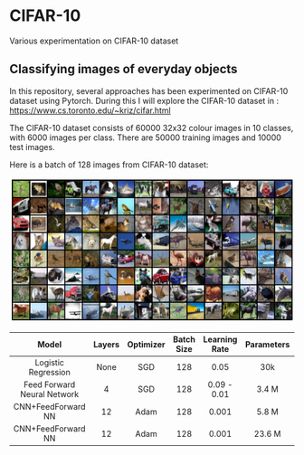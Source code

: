 # CIFAR-10
Various experimentation on CIFAR-10 dataset


## Classifying images of everyday objects
In this repository, several approaches has been experimented on CIFAR-10 dataset using Pytorch. During this I will explore the CIFAR-10 dataset in : https://www.cs.toronto.edu/~kriz/cifar.html

The CIFAR-10 dataset consists of 60000 32x32 colour images in 10 classes, with 6000 images per class. There are 50000 training images and 10000 test images.

Here is a batch of 128 images from CIFAR-10 dataset:

![Screenshot](https://github.com/nanekja/CIFAR-10/blob/master/images/cifar_10.png)



| Model | Layers | Optimizer | Batch Size | Learning Rate | Parameters | Validation Loss | Validation Accuracy |
| :---: | :---: | :---: | :---: | :---: | :---: | :---: | :---: |
| Logistic Regression | None | SGD | 128 | 0.05 | 30k | 1.792 | 0.3718 | 
| Feed Forward Neural Network | 4 | SGD | 128 | 0.09 - 0.01 | 3.4 M | 1.331 | 0.5569 | 
| CNN+FeedForward NN | 12 | Adam | 128 | 0.001 | 5.8 M | 0.943 | 0.7675 |
| CNN+FeedForward NN | 12 | Adam | 128 | 0.001 | 23.6 M | 0.333 | 0.8915 |
